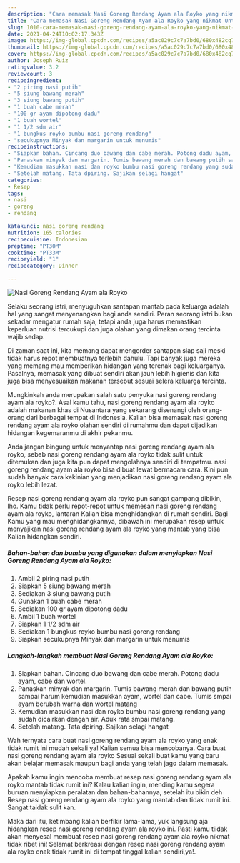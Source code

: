 ```yaml
---
description: "Cara memasak Nasi Goreng Rendang Ayam ala Royko yang nikmat Untuk Jualan"
title: "Cara memasak Nasi Goreng Rendang Ayam ala Royko yang nikmat Untuk Jualan"
slug: 1010-cara-memasak-nasi-goreng-rendang-ayam-ala-royko-yang-nikmat-untuk-jualan
date: 2021-04-24T10:02:17.343Z
image: https://img-global.cpcdn.com/recipes/a5ac029c7c7a7bd0/680x482cq70/nasi-goreng-rendang-ayam-ala-royko-foto-resep-utama.jpg
thumbnail: https://img-global.cpcdn.com/recipes/a5ac029c7c7a7bd0/680x482cq70/nasi-goreng-rendang-ayam-ala-royko-foto-resep-utama.jpg
cover: https://img-global.cpcdn.com/recipes/a5ac029c7c7a7bd0/680x482cq70/nasi-goreng-rendang-ayam-ala-royko-foto-resep-utama.jpg
author: Joseph Ruiz
ratingvalue: 3.2
reviewcount: 3
recipeingredient:
- "2 piring nasi putih"
- "5 siung bawang merah"
- "3 siung bawang putih"
- "1 buah cabe merah"
- "100 gr ayam dipotong dadu"
- "1 buah wortel"
- "1 1/2 sdm air"
- "1 bungkus royko bumbu nasi goreng rendang"
- "secukupnya Minyak dan margarin untuk menumis"
recipeinstructions:
- "Siapkan bahan. Cincang duo bawang dan cabe merah. Potong dadu ayam, cabe dan wortel."
- "Panaskan minyak dan margarin. Tumis bawang merah dan bawang putih sampai harum kemudian masukkan ayam, wortel dan cabe. Tumis smpai ayam berubah warna dan wortel matang"
- "Kemudian masukkan nasi dan royko bumbu nasi goreng rendang yang sudah dicairkan dengan air. Aduk rata smpai matang."
- "Setelah matang. Tata dpiring. Sajikan selagi hangat"
categories:
- Resep
tags:
- nasi
- goreng
- rendang

katakunci: nasi goreng rendang 
nutrition: 165 calories
recipecuisine: Indonesian
preptime: "PT30M"
cooktime: "PT33M"
recipeyield: "1"
recipecategory: Dinner

---
```



![Nasi Goreng Rendang Ayam ala Royko](https://img-global.cpcdn.com/recipes/a5ac029c7c7a7bd0/680x482cq70/nasi-goreng-rendang-ayam-ala-royko-foto-resep-utama.jpg)

Selaku seorang istri, menyuguhkan santapan mantab pada keluarga adalah hal yang sangat menyenangkan bagi anda sendiri. Peran seorang istri bukan sekadar mengatur rumah saja, tetapi anda juga harus memastikan keperluan nutrisi tercukupi dan juga olahan yang dimakan orang tercinta wajib sedap.

Di zaman  saat ini, kita memang dapat mengorder santapan siap saji meski tidak harus repot membuatnya terlebih dahulu. Tapi banyak juga mereka yang memang mau memberikan hidangan yang terenak bagi keluarganya. Pasalnya, memasak yang dibuat sendiri akan jauh lebih higienis dan kita juga bisa menyesuaikan makanan tersebut sesuai selera keluarga tercinta. 



Mungkinkah anda merupakan salah satu penyuka nasi goreng rendang ayam ala royko?. Asal kamu tahu, nasi goreng rendang ayam ala royko adalah makanan khas di Nusantara yang sekarang disenangi oleh orang-orang dari berbagai tempat di Indonesia. Kalian bisa memasak nasi goreng rendang ayam ala royko olahan sendiri di rumahmu dan dapat dijadikan hidangan kegemaranmu di akhir pekanmu.

Anda jangan bingung untuk menyantap nasi goreng rendang ayam ala royko, sebab nasi goreng rendang ayam ala royko tidak sulit untuk ditemukan dan juga kita pun dapat mengolahnya sendiri di tempatmu. nasi goreng rendang ayam ala royko bisa dibuat lewat bermacam cara. Kini pun sudah banyak cara kekinian yang menjadikan nasi goreng rendang ayam ala royko lebih lezat.

Resep nasi goreng rendang ayam ala royko pun sangat gampang dibikin, lho. Kamu tidak perlu repot-repot untuk memesan nasi goreng rendang ayam ala royko, lantaran Kalian bisa menghidangkan di rumah sendiri. Bagi Kamu yang mau menghidangkannya, dibawah ini merupakan resep untuk menyajikan nasi goreng rendang ayam ala royko yang mantab yang bisa Kalian hidangkan sendiri.

<!--inarticleads1-->

##### Bahan-bahan dan bumbu yang digunakan dalam menyiapkan Nasi Goreng Rendang Ayam ala Royko:

1. Ambil 2 piring nasi putih
1. Siapkan 5 siung bawang merah
1. Sediakan 3 siung bawang putih
1. Gunakan 1 buah cabe merah
1. Sediakan 100 gr ayam dipotong dadu
1. Ambil 1 buah wortel
1. Siapkan 1 1/2 sdm air
1. Sediakan 1 bungkus royko bumbu nasi goreng rendang
1. Siapkan secukupnya Minyak dan margarin untuk menumis




<!--inarticleads2-->

##### Langkah-langkah membuat Nasi Goreng Rendang Ayam ala Royko:

1. Siapkan bahan. Cincang duo bawang dan cabe merah. Potong dadu ayam, cabe dan wortel.
1. Panaskan minyak dan margarin. Tumis bawang merah dan bawang putih sampai harum kemudian masukkan ayam, wortel dan cabe. Tumis smpai ayam berubah warna dan wortel matang
1. Kemudian masukkan nasi dan royko bumbu nasi goreng rendang yang sudah dicairkan dengan air. Aduk rata smpai matang.
1. Setelah matang. Tata dpiring. Sajikan selagi hangat




Wah ternyata cara buat nasi goreng rendang ayam ala royko yang enak tidak rumit ini mudah sekali ya! Kalian semua bisa mencobanya. Cara buat nasi goreng rendang ayam ala royko Sesuai sekali buat kamu yang baru akan belajar memasak maupun bagi anda yang telah jago dalam memasak.

Apakah kamu ingin mencoba membuat resep nasi goreng rendang ayam ala royko mantab tidak rumit ini? Kalau kalian ingin, mending kamu segera buruan menyiapkan peralatan dan bahan-bahannya, setelah itu bikin deh Resep nasi goreng rendang ayam ala royko yang mantab dan tidak rumit ini. Sangat taidak sulit kan. 

Maka dari itu, ketimbang kalian berfikir lama-lama, yuk langsung aja hidangkan resep nasi goreng rendang ayam ala royko ini. Pasti kamu tiidak akan menyesal membuat resep nasi goreng rendang ayam ala royko nikmat tidak ribet ini! Selamat berkreasi dengan resep nasi goreng rendang ayam ala royko enak tidak rumit ini di tempat tinggal kalian sendiri,ya!.

